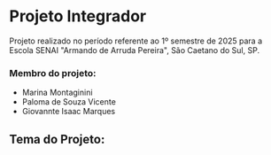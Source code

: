 # Projeto Integrador

<p>Projeto realizado no período referente ao 1º semestre de 2025 para a Escola SENAI "Armando de Arruda Pereira", São Caetano do Sul, SP.</p>

<h3>Membro do projeto:</h3>
<ul>
  <li>Marina Montaginini</li>
  <li>Paloma de Souza Vicente</li>
  <li>Giovannte Isaac Marques</li>
</ul>

<h2>Tema do Projeto: </h2>
